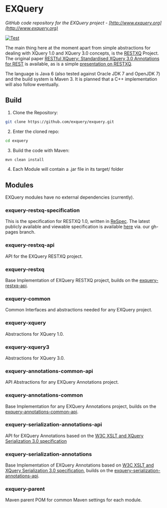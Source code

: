 # EXQuery

*GitHub code repository for the EXQuery project - [http://www.exquery.org](http://www.exquery.org)*

[![Test](https://github.com/exquery/exquery/actions/workflows/ci.yml/badge.svg)](https://github.com/exquery/exquery/actions/workflows/ci.yml)

The main thing here at the moment apart from simple abstractions for dealing with XQuery 1.0 and XQuery 3.0 concepts, is the [RESTXQ](http://exquery.github.io/exquery/exquery-restxq-specification/restxq-1.0-specification.html) Project.
The original paper [RESTful XQuery: Standardised XQuery 3.0 Annotations for REST](http://www.adamretter.org.uk/papers/restful-xquery_january-2012.pdf) is available, as is a simple [presentation on RESTXQ](http://www.adamretter.org.uk/presentations/restxq_mugl_20120308.pdf).

The language is Java 6 (also tested against Oracle JDK 7 and OpenJDK 7) and the build system is Maven 3.
It is planned that a C++ implementation will also follow eventually.

## Build
1. Clone the Repository:
```bash
git clone https://github.com/exquery/exquery.git
```

2. Enter the cloned repo:
```bash
cd exquery
```

3. Build the code with Maven:
```bash
mvn clean install
```

4. Each Module will contain a .jar file in its target/ folder

## Modules
EXQuery modules have no external dependencies (currently).

### exquery-restxq-specification
This is the specification for RESTXQ 1.0, written in [ReSpec](http://github.com/darobin/respec).
The latest publicly available and viewable specification is available [here](http://exquery.github.io/exquery/exquery-restxq-specification/restxq-1.0-specification.html) via. our gh-pages branch. 

### exquery-restxq-api
API for the EXQuery RESTXQ project.

### exquery-restxq	
Base Implementation of EXQuery RESTXQ project, builds on the [exquery-restxq-api](#exquery-restxq-api).

### exquery-common
Common Interfaces and abstractions needed for any EXQuery project.

### exquery-xquery
Abstractions for XQuery 1.0.

### exquery-xquery3
Abstractions for XQuery 3.0.

### exquery-annotations-common-api
API Abstractions for any EXQuery Annotations project.

### exquery-annotations-common
Base Implementation for any EXQuery Annotations project, builds on the [exquery-annotations-common-api](#exquery-annotations-common-api).

### exquery-serialization-annotations-api
API for EXQuery Annotations based on the [W3C XSLT and XQuery Serialization 3.0 specification](http://www.w3.org/TR/xslt-xquery-serialization-30/)

### exquery-serialization-annotations
Base Implementation of EXQuery Annotations based on [W3C XSLT and XQuery Serialization 3.0 specification](http://www.w3.org/TR/xslt-xquery-serialization-30/), builds on the [exquery-serialization-annotations-api](#exquery-serialization-annotations-api).

### exquery-parent
Maven parent POM for common Maven settings for each module.
